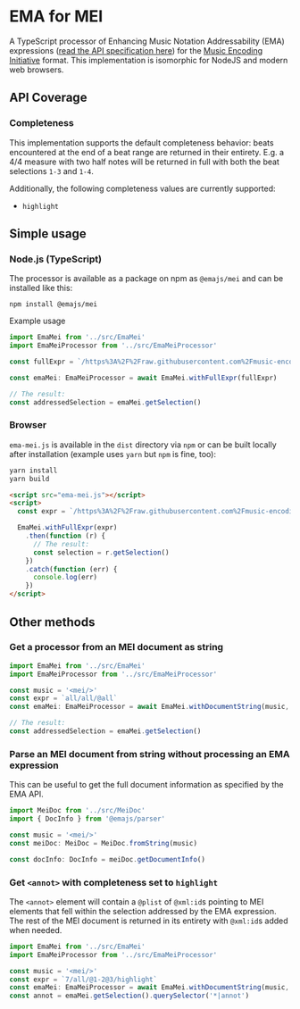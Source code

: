 # EMA for MEI

A TypeScript processor of Enhancing Music Notation Addressability (EMA) expressions ([read the API specification here](https://github.com/music-addressability/ema/blob/master/docs/api.md)) for the [Music Encoding Initiative](https://music-encoding.org) format. This implementation is isomorphic for NodeJS and modern web browsers.

## API Coverage

### Completeness

This implementation supports the default completeness behavior: beats encountered at the end of a beat range are returned in their entirety. E.g. a 4/4 measure with two half notes will be returned in full with both the beat selections `1-3` and `1-4`.

Additionally, the following completeness values are currently supported:

* `highlight`

## Simple usage

### Node.js (TypeScript)

The processor is available as a package on npm as `@emajs/mei` and can be installed like this:

```
npm install @emajs/mei
```

Example usage

```ts
import EmaMei from '../src/EmaMei'
import EmaMeiProcessor from '../src/EmaMeiProcessor'

const fullExpr = `/https%3A%2F%2Fraw.githubusercontent.com%2Fmusic-encoding%2Fsample-encodings%2Fmaster%2FMEI_4.0%2FMusic%2FComplete_examples%2FBach_Musikalisches_Opfer_Trio.mei/all/all/@all`

const emaMei: EmaMeiProcessor = await EmaMei.withFullExpr(fullExpr)

// The result:
const addressedSelection = emaMei.getSelection()
```

### Browser

`ema-mei.js` is available in the `dist` directory via `npm` or can be built locally after installation (example uses `yarn` but `npm` is fine, too):

```sh
yarn install
yarn build
```

```html
<script src="ema-mei.js"></script>
<script>
  const expr = `/https%3A%2F%2Fraw.githubusercontent.com%2Fmusic-encoding%2Fsample-encodings%2Fmaster%2FMEI_4.0%2FMusic%2FComplete_examples%2FBach_Musikalisches_Opfer_Trio.mei/all/all/@all`

  EmaMei.withFullExpr(expr)
    .then(function (r) {
      // The result:
      const selection = r.getSelection()   
    })
    .catch(function (err) {
      console.log(err)
    })
</script>
```

## Other methods

### Get a processor from an MEI document as string

```ts
import EmaMei from '../src/EmaMei'
import EmaMeiProcessor from '../src/EmaMeiProcessor'

const music = '<mei/>'
const expr = `all/all/@all`
const emaMei: EmaMeiProcessor = await EmaMei.withDocumentString(music, expr)

// The result:
const addressedSelection = emaMei.getSelection()
```

### Parse an MEI document from string without processing an EMA expression

This can be useful to get the full document information as specified by the EMA API.

```ts
import MeiDoc from '../src/MeiDoc'
import { DocInfo } from '@emajs/parser'

const music = '<mei/>'
const meiDoc: MeiDoc = MeiDoc.fromString(music)

const docInfo: DocInfo = meiDoc.getDocumentInfo()
```

### Get `<annot>` with completeness set to `highlight`

The `<annot>` element will contain a `@plist` of `@xml:id`s pointing to MEI elements that fell within the selection addressed by the EMA expression. The rest of the MEI document is returned in its entirety with `@xml:id`s added when needed.

```ts
import EmaMei from '../src/EmaMei'
import EmaMeiProcessor from '../src/EmaMeiProcessor'

const music = '<mei/>'
const expr = `7/all/@1-2@3/highlight`
const emaMei: EmaMeiProcessor = await EmaMei.withDocumentString(music, expr)
const annot = emaMei.getSelection().querySelector('*|annot')
```
